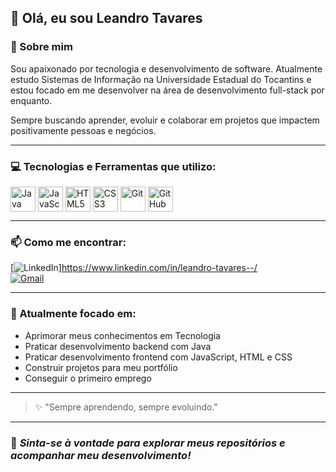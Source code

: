 
## 👋 Olá, eu sou Leandro Tavares  

### 🚀 Sobre mim  
Sou apaixonado por tecnologia e desenvolvimento de software. Atualmente estudo Sistemas de Informação na Universidade Estadual do Tocantins e estou focado em me desenvolver na área de desenvolvimento full-stack por enquanto.  

Sempre buscando aprender, evoluir e colaborar em projetos que impactem positivamente pessoas e negócios.  

---

### 💻 Tecnologias e Ferramentas que utilizo:  
<div style="display: inline_block">
  <img align="center" alt="Java" height="40" width="40" src="https://cdn.jsdelivr.net/gh/devicons/devicon/icons/java/java-original.svg">
  <img align="center" alt="JavaScript" height="40" width="40" src="https://cdn.jsdelivr.net/gh/devicons/devicon/icons/javascript/javascript-original.svg">
  <img align="center" alt="HTML5" height="40" width="40" src="https://cdn.jsdelivr.net/gh/devicons/devicon/icons/html5/html5-original.svg">
  <img align="center" alt="CSS3" height="40" width="40" src="https://cdn.jsdelivr.net/gh/devicons/devicon/icons/css3/css3-original.svg">
  <img align="center" alt="Git" height="40" width="40" src="https://cdn.jsdelivr.net/gh/devicons/devicon/icons/git/git-original.svg">
  <img align="center" alt="GitHub" height="40" width="40" src="https://cdn.jsdelivr.net/gh/devicons/devicon/icons/github/github-original.svg">
</div>  

---

### 📫 Como me encontrar:  
[![LinkedIn](https://img.shields.io/badge/-LinkedIn-blue?style=flat-square&logo=Linkedin&logoColor=white&link=https://www.linkedin.com/in/leandro-tavares--/)]https://www.linkedin.com/in/leandro-tavares--/  
[![Gmail](https://img.shields.io/badge/-Gmail-red?style=flat-square&logo=Gmail&logoColor=white&link=mailto:leandrosoft0813@gmail.com)](mailto:leandrosoft0813@gmail.com)  

---

### 🎯 Atualmente focado em:  
- Aprimorar meus conhecimentos em Tecnologia  
- Praticar desenvolvimento backend com Java
- Praticar desenvolvimento frontend com JavaScript, HTML e CSS  
- Construir projetos para meu portfólio
- Conseguir o primeiro emprego

---

> ✨ "Sempre aprendendo, sempre evoluindo."  

---

### 🚀 *Sinta-se à vontade para explorar meus repositórios e acompanhar meu desenvolvimento!* 
